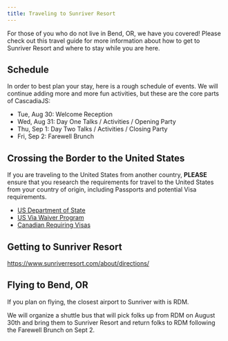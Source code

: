 ```yaml
---
title: Traveling to Sunriver Resort
---
```

For those of you who do not live in Bend, OR, we have you covered! Please check out this travel guide for more information about how to get to Sunriver Resort and where to stay while you are here.

## Schedule

In order to best plan your stay, here is a rough schedule of events. We will continue adding more and more fun activities, but these are the core parts of CascadiaJS:

* Tue, Aug 30: Welcome Reception
* Wed, Aug 31: Day One Talks / Activities / Opening Party
* Thu, Sep 1: Day Two Talks / Activities / Closing Party
* Fri, Sep 2: Farewell Brunch

## Crossing the Border to the United States

If you are traveling to the United States from another country, **PLEASE** ensure that you research the requirements for travel to the United States from your country of origin, including Passports and potential Visa requirements. 

* [US Department of State](https://travel.state.gov/content/travel/en/us-visas/business.html)
* [US Via Waiver Program](https://www.dhs.gov/visa-waiver-program)
* [Canadian Requiring Visas](https://ca.usembassy.gov/visas/do-i-need-a-visa/)

## Getting to Sunriver Resort

https://www.sunriverresort.com/about/directions/

## Flying to Bend, OR

If you plan on flying, the closest airport to Sunriver with is RDM.

We will organize a shuttle bus that will pick folks up from RDM on August 30th and bring them to Sunriver Resort and return folks to RDM following the Farewell Brunch on Sept 2. 